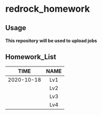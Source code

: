 # **redrock_homework**



## Usage

#### 	This repository will be used to upload jobs



## Homework_List

|    TIME    | NAME |
| :--------: | :--: |
| 2020-10-18 | Lv1  |
|            | Lv2  |
|            | Lv3  |
|            | Lv4  |

